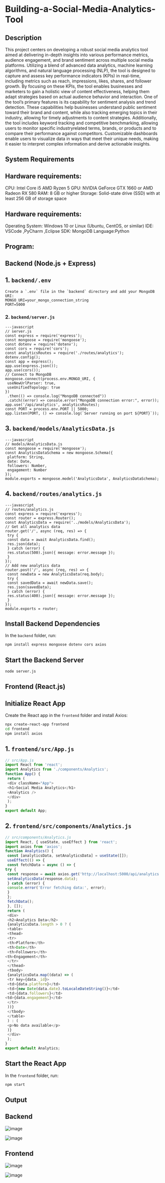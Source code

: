 # Building-a-Social-Media-Analytics-Tool
## Description
This project centers on developing a robust social media analytics tool aimed at
delivering in-depth insights into various performance metrics, audience engagement,
and brand sentiment across multiple social media platforms. Utilizing a blend of
advanced data analytics, machine learning algorithms, and natural language processing
(NLP), the tool is designed to capture and assess key performance indicators (KPIs) in
real-time, including metrics such as reach, impressions, likes, shares, and follower
growth. By focusing on these KPIs, the tool enables businesses and marketers to gain
a holistic view of content effectiveness, helping them adapt strategies based on actual
audience behavior and interaction.
One of the tool’s primary features is its capability for sentiment analysis and trend
detection. These capabilities help businesses understand public sentiment toward their
brand and content, while also tracking emerging topics in their industry, allowing for
timely adjustments to content strategies. Additionally, the tool includes keyword
tracking and competitive benchmarking, allowing users to monitor specific industryrelated terms, brands, or products and to compare their performance against
competitors. Customizable dashboards enable users to visualize data in ways that meet
their unique needs, making it easier to interpret complex information and derive
actionable insights.
## System Requirements
## Hardware requirements:
CPU: Intel Core i5 AMD Ryzen 5
GPU: NVIDIA GeForce GTX 1660 or AMD Radeon RX 580
RAM: 8 GB or higher
Storage: Solid-state drive (SSD) with at least 256 GB of storage space
## Hardware requirements:
Operating System: Windows 10 or Linux (Ubuntu, CentOS, or similar) IDE: VSCode
,PyCharm ,Eclipse
SDK: MongoDB
Language:Python
## Program:
## Backend (Node.js + Express)
## 1. `backend/.env`
```
Create a `.env` file in the `backend` directory and add your MongoDB URI:
MONGO_URI=your_mongo_connection_string
PORT=5000
```

### 2. `backend/server.js`
```
---javascript
// server.js
const express = require('express');
const mongoose = require('mongoose');
const dotenv = require('dotenv');
const cors = require('cors');
const analyticsRoutes = require('./routes/analytics');
dotenv.config();
const app = express();
app.use(express.json());
app.use(cors());
// Connect to MongoDB
mongoose.connect(process.env.MONGO_URI, {
 useNewUrlParser: true,
 useUnifiedTopology: true
})
 .then(() => console.log("MongoDB connected"))
 .catch((error) => console.error("MongoDB connection error:", error));
app.use('/api/analytics', analyticsRoutes);
const PORT = process.env.PORT || 5000;
app.listen(PORT, () => console.log(`Server running on port ${PORT}`));
```
## 3. `backend/models/AnalyticsData.js`
```
---javascript
// models/AnalyticsData.js
const mongoose = require('mongoose');
const AnalyticsDataSchema = new mongoose.Schema({
 platform: String,
 date: Date,
 followers: Number,
 engagement: Number
});
module.exports = mongoose.model('AnalyticsData', AnalyticsDataSchema);
```
## 4. `backend/routes/analytics.js`
```
---javascript
// routes/analytics.js
const express = require('express');
const router = express.Router();
const AnalyticsData = require('../models/AnalyticsData');
// Get all analytics data
router.get('/', async (req, res) => {
 try {
 const data = await AnalyticsData.find();
 res.json(data);
 } catch (error) {
 res.status(500).json({ message: error.message });
 }
});
// Add new analytics data
router.post('/', async (req, res) => {
 const newData = new AnalyticsData(req.body);
 try {
 const savedData = await newData.save();
 res.json(savedData);
 } catch (error) {
 res.status(400).json({ message: error.message });
 }
});
module.exports = router;
```
 ## Install Backend Dependencies
In the `backend` folder, run:
```bash
npm install express mongoose dotenv cors axios
```
## Start the Backend Server
```bash
node server.js
```
## Frontend (React.js)
## Initialize React App
Create the React app in the `frontend` folder and install Axios:
```bash
npx create-react-app frontend
cd frontend
npm install axios
```
## 1. `frontend/src/App.js`
```javascript
// src/App.js
import React from 'react';
import Analytics from './components/Analytics';
function App() {
 return (
 <div className="App">
 <h1>Social Media Analytics</h1>
 <Analytics />
 </div>
 );
}
export default App;
```
## 2. `frontend/src/components/Analytics.js`
```javascript
// src/components/Analytics.js
import React, { useState, useEffect } from 'react';
import axios from 'axios';
function Analytics() {
 const [analyticsData, setAnalyticsData] = useState([]);
 useEffect(() => {
 const fetchData = async () => {
try {
 const response = await axios.get('http://localhost:5000/api/analytics');
 setAnalyticsData(response.data);
 } catch (error) {
 console.error('Error fetching data:', error);
 }
 };
 fetchData();
 }, []);
 return (
 <div>
 <h2>Analytics Data</h2>
 {analyticsData.length > 0 ? (
 <table>
 <thead>
 <tr>
 <th>Platform</th>
 <th>Date</th>
 <th>Followers</th>
<th>Engagement</th>
 </tr>
 </thead>
 <tbody>
 {analyticsData.map((data) => (
 <tr key={data._id}>
 <td>{data.platform}</td>
 <td>{new Date(data.date).toLocaleDateString()}</td>
 <td>{data.followers}</td>
<td>{data.engagement}</td>
 </tr>
 ))}
 </tbody>
 </table>
 ) : (
 <p>No data available</p>
 )}
 </div>
 );
}
export default Analytics;
```
## Start the React App
In the `frontend` folder, run:
```bash
npm start
```
## Output

## Backend

![image](https://github.com/user-attachments/assets/2d0312af-6376-4d00-b832-b391785d919d)

![image](https://github.com/user-attachments/assets/725d7da4-24a2-455c-9839-226bc8181207)

## Frontend

![image](https://github.com/user-attachments/assets/836aff4e-154c-4dfd-a40f-aedc0f6f87ab)

![image](https://github.com/user-attachments/assets/bfb4ce4e-196b-40a6-88b9-e3456b5ad8f9)


